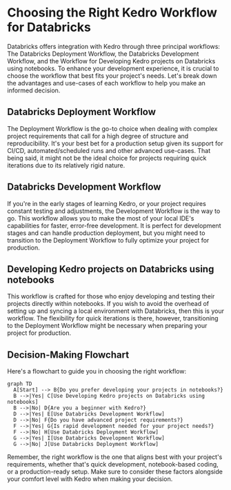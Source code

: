 # Choosing the Right Kedro Workflow for Databricks

Databricks offers integration with Kedro through three principal workflows: The Databricks Deployment Workflow, the Databricks Development Workflow, and the Workflow for Developing Kedro projects on Databricks using notebooks. To enhance your development experience, it is crucial to choose the workflow that best fits your project's needs. Let's break down the advantages and use-cases of each workflow to help you make an informed decision.

## Databricks Deployment Workflow

The Deployment Workflow is the go-to choice when dealing with complex project requirements that call for a high degree of structure and reproducibility. It's your best bet for a production setup given its support for CI/CD, automated/scheduled runs and other advanced use-cases. That being said, it might not be the ideal choice for projects requiring quick iterations due to its relatively rigid nature.


## Databricks Development Workflow

If you're in the early stages of learning Kedro, or your project requires constant testing and adjustments, the Development Workflow is the way to go. This workflow allows you to make the most of your local IDE's capabilities for faster, error-free development. It is perfect for development stages and can handle production deployment, but you might need to transition to the Deployment Workflow to fully optimize your project for production.

## Developing Kedro projects on Databricks using notebooks

This workflow is crafted for those who enjoy developing and testing their projects directly within notebooks. If you wish to avoid the overhead of setting up and syncing a local environment with Databricks, then this is your workflow. The flexibility for quick iterations is there, however, transitioning to the Deployment Workflow might be necessary when preparing your project for production.

## Decision-Making Flowchart

Here's a flowchart to guide you in choosing the right workflow:

```mermaid
graph TD
  A[Start] --> B{Do you prefer developing your projects in notebooks?}
  B -->|Yes| C[Use Developing Kedro projects on Databricks using notebooks]
  B -->|No| D{Are you a beginner with Kedro?}
  D -->|Yes| E[Use Databricks Development Workflow]
  D -->|No| F{Do you have advanced project requirements?}
  F -->|Yes| G{Is rapid development needed for your project needs?}
  F -->|No| H[Use Databricks Deployment Workflow]
  G -->|Yes| I[Use Databricks Development Workflow]
  G -->|No| J[Use Databricks Deployment Workflow]
```

Remember, the right workflow is the one that aligns best with your project's requirements, whether that's quick development, notebook-based coding, or a production-ready setup. Make sure to consider these factors alongside your comfort level with Kedro when making your decision.

